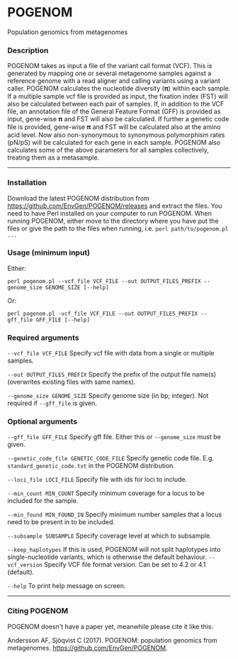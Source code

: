 # POGENOM
Population genomics from metagenomes

### Description
POGENOM takes as input a file of the variant call format (VCF). This is generated by mapping one or several metagenome samples against a reference genome with a read aligner and calling variants using a variant caller. POGENOM calculates the nucleotide diversity (𝛑) within each sample. If a multiple sample vcf file is provided as input, the fixation index (FST) will also be calculated between each pair of samples. If, in addition to the VCF file, an annotation file of the General Feature Format (GFF) is provided as input, gene-wise 𝛑 and FST will also be calculated. If further a genetic code file is provided, gene-wise 𝛑 and FST will be calculated also at the amino acid level. Now also non-synonymous to synonymous polymorphism rates (pN/pS) will be calculated for each gene in each sample. POGENOM also calculates some of the above parameters for all samples collectively, treating them as a metasample.

----

### Installation

Download the latest POGENOM distribution from https://github.com/EnvGen/POGENOM/releases and extract the files. You need to have Perl installed on your computer to run POGENOM. When running POGENOM, either move to the directory where you have put the files or give the path to the files when running, i.e. `perl path/to/pogenom.pl ...`


### Usage (minimum input)

Either:

`perl pogenom.pl --vcf_file VCF_FILE --out OUTPUT_FILES_PREFIX --genome_size GENOME_SIZE [--help]`

Or:

`perl pogenom.pl -vcf_file VCF_FILE --out OUTPUT_FILES_PREFIX --gff_file GFF_FILE [--help]`



### Required arguments

`--vcf_file VCF_FILE`                   Specify vcf file with data from a single or multiple samples.

`--out OUTPUT_FILES_PREFIX`             Specify the prefix of the output file name(s) (overwrites existing files with same names).

`--genome_size GENOME_SIZE`             Specify genome size (in bp; integer). Not required if `--gff_file` is given.



### Optional arguments

`--gff_file GFF_FILE`                   Specify gff file. Either this or `--genome_size` must be given.

`--genetic_code_file GENETIC_CODE_FILE` Specify genetic code file. E.g. `standard_genetic_code.txt` in the POGENOM distribution.

`--loci_file LOCI_FILE`                 Specify file with ids for loci to include.

`--min_count MIN_COUNT`                 Specify minimum coverage for a locus to be included for the sample.

`--min_found MIN_FOUND_IN`              Specify minimum number samples that a locus need to be present in to be included.

`--subsample SUBSAMPLE`                 Specify coverage level at which to subsample.

`--keep_haplotypes`                     If this is used, POGENOM will not split haplotypes into single-nucleotide variants, which is otherwise the default behaviour.
`--vcf_version`                         Specify VCF file format version. Can be set to 4.2 or 4.1 (default).

`--help`                                To print help message on screen.

----

### Citing POGENOM

POGENOM doesn't have a paper yet, meanwhile please cite it like this:

Andersson AF, Sjöqvist C (2017). POGENOM: population genomics from metagenomes. https://github.com/EnvGen/POGENOM.

